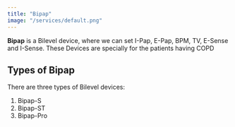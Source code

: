 ```yaml
---
title: "Bipap"
image: "/services/default.png"
---
```


**Bipap** is a Bilevel device, where we can set I-Pap, E-Pap, BPM, TV, E-Sense and I-Sense.
These Devices are specially for the patients having COPD  

## Types of Bipap

There are three types of Bilevel devices:

1. Bipap-S
2. Bipap-ST
3. Bipap-Pro

